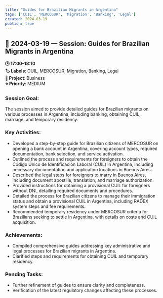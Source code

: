 ```yaml
---
title: "Guides for Brazilian Migrants in Argentina"
tags: ['CUIL', 'MERCOSUR', 'Migration', 'Banking', 'Legal']
created: 2024-03-19
publish: true
---
```


## 📅 2024-03-19 — Session: Guides for Brazilian Migrants in Argentina

**🕒 17:00–18:10**  
**🏷️ Labels**: CUIL, MERCOSUR, Migration, Banking, Legal  
**📂 Project**: Business  
**⭐ Priority**: MEDIUM  


### Session Goal:
The session aimed to provide detailed guides for Brazilian migrants on various processes in Argentina, including banking, obtaining CUIL, marriage, and temporary residency.

### Key Activities:
- Developed a step-by-step guide for Brazilian citizens of MERCOSUR on opening a bank account in Argentina, covering account types, required documentation, bank selection, and service activation.
- Outlined the process and requirements for foreigners to obtain the Código Único de Identificación Laboral (CUIL) in Argentina, including necessary documentation and application locations in Buenos Aires.
- Described the legal steps for foreigners to marry in Buenos Aires, including document apostille, translation, and marriage authorization.
- Provided instructions for obtaining a provisional CUIL for foreigners without DNI, detailing required documents and procedures.
- Detailed the process for Brazilian citizens to manage their immigration status and obtain a provisional CUIL in Argentina, including RADEX system steps and fee requirements.
- Recommended temporary residency under MERCOSUR criteria for Brazilians seeking to settle in Argentina, with details on costs and CUIL acquisition.

### Achievements:
- Compiled comprehensive guides addressing key administrative and legal processes for Brazilian migrants in Argentina.
- Clarified steps and requirements for obtaining CUIL and temporary residency.

### Pending Tasks:
- Further refinement of guides to ensure clarity and completeness.
- Verification of the latest regulatory changes affecting these processes.
